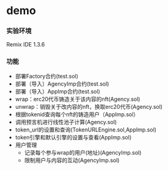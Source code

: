 # demo

### 实验环境
Remix IDE  1.3.6

### 功能
- 部署Factory合约(test.sol)
- 部署（导入）AgencyImp合约(test.sol)
- 部署（导入）AppImp合约(test.sol)
- wrap：erc20代币铸造关于该内容的nft(Agency.sol)
- unwrap：销毁关于改内容的nft，换取erc20代币(Agency.sol)
- 根据tokenid查询每个nft的铸造用户（AppImp.sol）
- 调用预言机进行线性池子计算(Agency.sol)
- token_url的设置和查询(TokenURLEngine.sol,AppImp.sol)
- token引擎和默认引擎的设置与查看(AppImp.sol)
- 用户管理
    - 记录每个参与wrap的用户(地址)(AgencyImp.sol)
    - 限制用户与内容的互动(AgencyImp.sol)